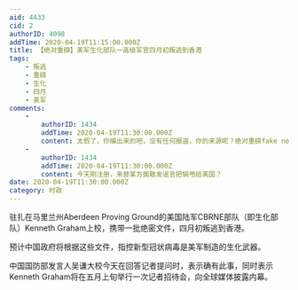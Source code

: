 ```yaml
---
aid: 4433
cid: 2
authorID: 4098
addTime: 2020-04-19T11:15:00.000Z
title: 【绝对重磅】美军生化部队一高级军官四月初叛逃到香港
tags:
    - 叛逃
    - 重磅
    - 生化
    - 四月
    - 美军
comments:
    -
        authorID: 1434
        addTime: 2020-04-19T11:30:00.000Z
        content: 太假了，你编出来的吧，没有任何报道，你的来源呢？绝对重磅fake news，想推给美国。
    -
        authorID: 1434
        addTime: 2020-04-19T11:30:00.000Z
        content: 今天刚注册，来替某方面散发谣言把锅甩给美国？
date: 2020-04-19T11:30:00.000Z
category: 时政
---
```


驻扎在马里兰州Aberdeen Proving Ground的美国陆军CBRNE部队（即生化部队）Kenneth Graham上校，携带一批绝密文件，四月初叛逃到香港。

预计中国政府将根据这些文件，指控新型冠状病毒是美军制造的生化武器。

中国国防部发言人吴谦大校今天在回答记者提问时，表示确有此事，同时表示Kenneth Graham将在五月上旬举行一次记者招待会，向全球媒体披露内幕。
